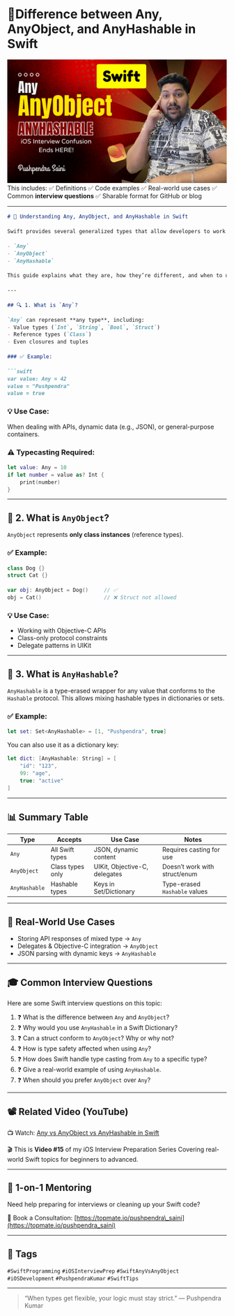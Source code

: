 # 🎯Difference between Any, AnyObject, and AnyHashable in Swift
[![Watch on YouTube](Image.png)](https://youtu.be/qivCX_4Tpkg)
This includes:
✅ Definitions
✅ Code examples
✅ Real-world use cases
✅ Common **interview questions**
✅ Sharable format for GitHub or blog

---

````markdown
# 🧠 Understanding Any, AnyObject, and AnyHashable in Swift

Swift provides several generalized types that allow developers to work with values of unknown or flexible types. The most commonly confused ones are:

- `Any`  
- `AnyObject`  
- `AnyHashable`

This guide explains what they are, how they’re different, and when to use each — especially important for iOS interview preparation.

---

## 🔍 1. What is `Any`?

`Any` can represent **any type**, including:
- Value types (`Int`, `String`, `Bool`, `Struct`)
- Reference types (`Class`)
- Even closures and tuples

### ✅ Example:

```swift
var value: Any = 42
value = "Pushpendra"
value = true
````

### 💡 Use Case:

When dealing with APIs, dynamic data (e.g., JSON), or general-purpose containers.

### ⚠️ Typecasting Required:

```swift
let value: Any = 10
if let number = value as? Int {
    print(number)
}
```

---

## 🧱 2. What is `AnyObject`?

`AnyObject` represents **only class instances** (reference types).

### ✅ Example:

```swift
class Dog {}
struct Cat {}

var obj: AnyObject = Dog()     // ✅
obj = Cat()                    // ❌ Struct not allowed
```

### 💡 Use Case:

* Working with Objective-C APIs
* Class-only protocol constraints
* Delegate patterns in UIKit

---

## 🧩 3. What is `AnyHashable`?

`AnyHashable` is a type-erased wrapper for any value that conforms to the `Hashable` protocol.
This allows mixing hashable types in dictionaries or sets.

### ✅ Example:

```swift
let set: Set<AnyHashable> = [1, "Pushpendra", true]
```

You can also use it as a dictionary key:

```swift
let dict: [AnyHashable: String] = [
    "id": "123",
    99: "age",
    true: "active"
]
```

---

## 📊 Summary Table

| Type          | Accepts          | Use Case                      | Notes                         |
| ------------- | ---------------- | ----------------------------- | ----------------------------- |
| `Any`         | All Swift types  | JSON, dynamic content         | Requires casting for use      |
| `AnyObject`   | Class types only | UIKit, Objective-C, delegates | Doesn’t work with struct/enum |
| `AnyHashable` | Hashable types   | Keys in Set/Dictionary        | Type-erased `Hashable` values |

---

## 🎯 Real-World Use Cases

* Storing API responses of mixed type → `Any`
* Delegates & Objective-C integration → `AnyObject`
* JSON parsing with dynamic keys → `AnyHashable`

---

## 🎓 Common Interview Questions

Here are some Swift interview questions on this topic:

1. ❓ What is the difference between `Any` and `AnyObject`?
2. ❓ Why would you use `AnyHashable` in a Swift Dictionary?
3. ❓ Can a struct conform to `AnyObject`? Why or why not?
4. ❓ How is type safety affected when using `Any`?
5. ❓ How does Swift handle type casting from `Any` to a specific type?
6. ❓ Give a real-world example of using `AnyHashable`.
7. ❓ When should you prefer `AnyObject` over `Any`?

---

## 📽 Related Video (YouTube)

📺 Watch: [Any vs AnyObject vs AnyHashable in Swift](https://youtu.be/qivCX_4Tpkg)

🎬 This is **Video #15** of my iOS Interview Preparation Series
Covering real-world Swift topics for beginners to advanced.

---

## 📅 1-on-1 Mentoring

Need help preparing for interviews or cleaning up your Swift code?

📌 Book a Consultation:
[https://topmate.io/pushpendra\_saini](https://topmate.io/pushpendra_saini)

---

## 🔖 Tags

`#SwiftProgramming` `#iOSInterviewPrep` `#SwiftAnyVsAnyObject` `#iOSDevelopment` `#PushpendraKumar` `#SwiftTips`

---

> “When types get flexible, your logic must stay strict.”
> — Pushpendra Kumar
